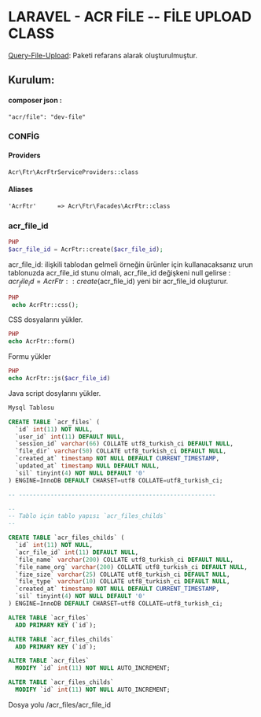 #  LARAVEL - ACR FİLE -- FİLE UPLOAD CLASS

[Query-File-Upload](https://github.com/blueimp/jQuery-File-Upload): Paketi refarans alarak oluşturulmuştur.

## Kurulum:
#### composer json : 
```
"acr/file": "dev-file"
```
### CONFİG

#### Providers
```
Acr\Ftr\AcrFtrServiceProviders::class
```
#### Aliases
```
'AcrFtr'      => Acr\Ftr\Facades\AcrFtr::class
```
### acr_file_id

```php 
PHP
$acr_file_id = AcrFtr::create($acr_file_id); 
```
acr_file_id: ilişkili tablodan gelmeli örneğin ürünler için kullanacaksanız urun tablonuzda acr_file_id stunu olmalı, acr_file_id değişkeni null gelirse : $acr_file_id = AcrFtr::create($acr_file_id) yeni bir acr_file_id oluşturur.
```php 
PHP
 echo AcrFtr::css();  
```
CSS dosyalarını yükler.
```php 
PHP
echo AcrFtr::form()
```
Formu yükler
```php 
PHP
echo AcrFtr::js($acr_file_id)
```
Java script dosylarını yükler.

```sql 
Mysql Tablosu

CREATE TABLE `acr_files` (
  `id` int(11) NOT NULL,
  `user_id` int(11) DEFAULT NULL,
  `session_id` varchar(66) COLLATE utf8_turkish_ci DEFAULT NULL,
  `file_dir` varchar(50) COLLATE utf8_turkish_ci DEFAULT NULL,
  `created_at` timestamp NOT NULL DEFAULT CURRENT_TIMESTAMP,
  `updated_at` timestamp NULL DEFAULT NULL,
  `sil` tinyint(4) NOT NULL DEFAULT '0'
) ENGINE=InnoDB DEFAULT CHARSET=utf8 COLLATE=utf8_turkish_ci;

-- --------------------------------------------------------

--
-- Tablo için tablo yapısı `acr_files_childs`
--

CREATE TABLE `acr_files_childs` (
  `id` int(11) NOT NULL,
  `acr_file_id` int(11) DEFAULT NULL,
  `file_name` varchar(200) COLLATE utf8_turkish_ci DEFAULT NULL,
  `file_name_org` varchar(200) COLLATE utf8_turkish_ci DEFAULT NULL,
  `fize_size` varchar(25) COLLATE utf8_turkish_ci DEFAULT NULL,
  `file_type` varchar(10) COLLATE utf8_turkish_ci DEFAULT NULL,
  `created_at` timestamp NOT NULL DEFAULT CURRENT_TIMESTAMP,
  `sil` tinyint(4) NOT NULL DEFAULT '0'
) ENGINE=InnoDB DEFAULT CHARSET=utf8 COLLATE=utf8_turkish_ci;

ALTER TABLE `acr_files`
  ADD PRIMARY KEY (`id`);

ALTER TABLE `acr_files_childs`
  ADD PRIMARY KEY (`id`);

ALTER TABLE `acr_files`
  MODIFY `id` int(11) NOT NULL AUTO_INCREMENT;

ALTER TABLE `acr_files_childs`
  MODIFY `id` int(11) NOT NULL AUTO_INCREMENT;
```
Dosya yolu  /acr_files/acr_file_id
